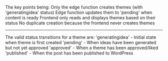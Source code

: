 The key points being:
Only the edge function creates themes (with 'generatingidea' status)
Edge function updates them to 'pending' when content is ready
Frontend only reads and displays themes based on their status
No duplicate creation because the frontend never creates themes

---

The valid status transitions for a theme are:
'generatingidea' - Initial state when theme is first created
'pending' - When ideas have been generated but not yet approved
'approved' - When a theme has been approved/liked
'published' - When the post has been published to WordPress